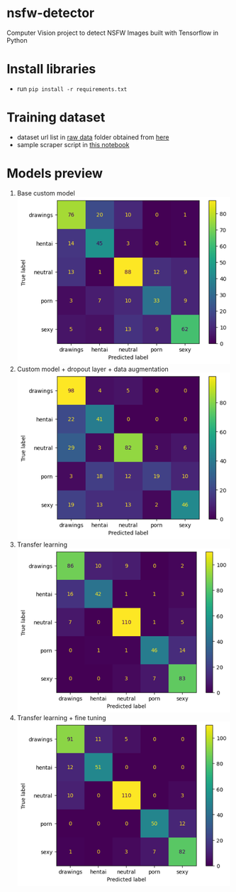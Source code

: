 # nsfw-detector
Computer Vision project to detect NSFW Images built with Tensorflow in Python

# Install libraries
* run ```pip install -r requirements.txt```

# Training dataset
* dataset url list in [raw data](https://github.com/dsprabowo/nsfw-detector/tree/main/raw_data) folder obtained from [here](https://github.com/alex000kim/nsfw_data_scraper)
* sample scraper script in [this notebook](https://github.com/dsprabowo/nsfw-detector/blob/main/nsfw_python_scraper.ipynb)

# Models preview
1. Base custom model
![confusion matrix](https://github.com/dsprabowo/nsfw-detector/blob/main/assets/cm_custom_base.png)
2. Custom model + dropout layer + data augmentation
![confusion matrix](https://github.com/dsprabowo/nsfw-detector/blob/main/assets/cm_custom_dropout_augmented.png)
3. Transfer learning
![confusion matrix](https://github.com/dsprabowo/nsfw-detector/blob/main/assets/cm_mobilenet.png)
4. Transfer learning + fine tuning
![confusion matrix](https://github.com/dsprabowo/nsfw-detector/blob/main/assets/cm_mobilenet_fine_tuned.png)